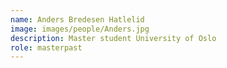 ```yaml
---
name: Anders Bredesen Hatlelid
image: images/people/Anders.jpg
description: Master student University of Oslo
role: masterpast
---
```



